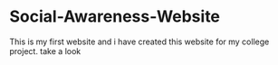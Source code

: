 # Social-Awareness-Website
This is my first website and i have created this website for my college project. take a look
